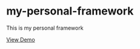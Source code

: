 # my-personal-framework
This is my personal framework

[ View Demo ](https://kqimi.github.io/my-personal-framework)